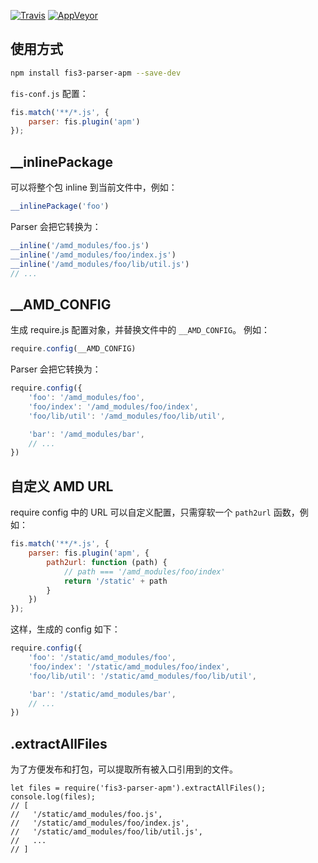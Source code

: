 [![Travis](https://img.shields.io/travis/apmjs/fis3-parser-apm.svg?logo=travis)](https://travis-ci.org/apmjs/fis3-parser-apm)
[![AppVeyor](https://img.shields.io/appveyor/ci/apmjs/fis3-parser-apm.svg?logo=appveyor)](https://ci.appveyor.com/project/harttle/fis3-parser-apm)

## 使用方式

```bash
npm install fis3-parser-apm --save-dev
```

`fis-conf.js` 配置：

```javascript
fis.match('**/*.js', {
    parser: fis.plugin('apm')
});
```

## __inlinePackage

可以将整个包 inline 到当前文件中，例如：

```javascript
__inlinePackage('foo')
```

Parser 会把它转换为：

```javascript
__inline('/amd_modules/foo.js')
__inline('/amd_modules/foo/index.js')
__inline('/amd_modules/foo/lib/util.js')
// ...
```

## __AMD_CONFIG

生成 require.js 配置对象，并替换文件中的 `__AMD_CONFIG`。
例如：

```javascript
require.config(__AMD_CONFIG)
```

Parser 会把它转换为：

```javascript
require.config({
    'foo': '/amd_modules/foo',
    'foo/index': '/amd_modules/foo/index',
    'foo/lib/util': '/amd_modules/foo/lib/util',

    'bar': '/amd_modules/bar',
    // ...
})
```

## 自定义 AMD URL

require config 中的 URL 可以自定义配置，只需穿软一个 `path2url` 函数，例如：

```javascript
fis.match('**/*.js', {
    parser: fis.plugin('apm', {
        path2url: function (path) {
            // path === '/amd_modules/foo/index'
            return '/static' + path
        }
    })
});
```

这样，生成的 config 如下：

```javascript
require.config({
    'foo': '/static/amd_modules/foo',
    'foo/index': '/static/amd_modules/foo/index',
    'foo/lib/util': '/static/amd_modules/foo/lib/util',

    'bar': '/static/amd_modules/bar',
    // ...
})
```

## .extractAllFiles

为了方便发布和打包，可以提取所有被入口引用到的文件。

```
let files = require('fis3-parser-apm').extractAllFiles();
console.log(files);
// [
//   '/static/amd_modules/foo.js',
//   '/static/amd_modules/foo/index.js',
//   '/static/amd_modules/foo/lib/util.js',
//   ...
// ]
```
